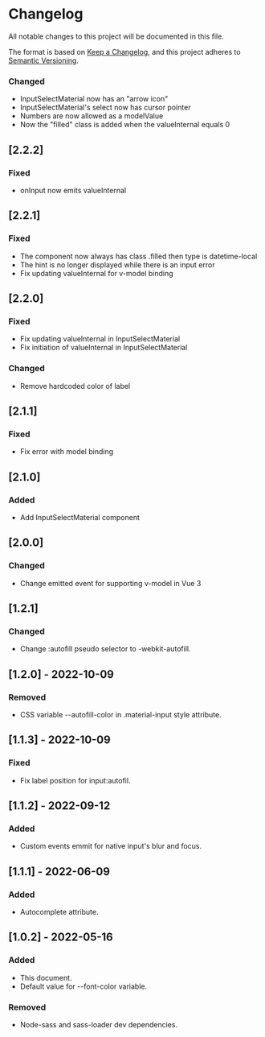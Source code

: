 # Changelog
All notable changes to this project will be documented in this file.

The format is based on [Keep a Changelog](https://keepachangelog.com/en/1.0.0/),
and this project adheres to [Semantic Versioning](https://semver.org/spec/v2.0.0.html).

### Changed
- InputSelectMaterial now has an "arrow icon"
- InputSelectMaterial's select now has cursor pointer
- Numbers are now allowed as a modelValue
- Now the "filled" class is added when the valueInternal equals 0

## [2.2.2]
### Fixed
- onInput now emits valueInternal

## [2.2.1]
### Fixed
- The component now always has class .filled then type is datetime-local
- The hint is no longer displayed while there is an input error
- Fix updating valueInternal for v-model binding

## [2.2.0]
### Fixed
- Fix updating valueInternal in InputSelectMaterial
- Fix initiation of valueInternal in InputSelectMaterial
### Changed
- Remove hardcoded color of label

## [2.1.1]
### Fixed
- Fix error with model binding

## [2.1.0]
### Added
- Add InputSelectMaterial component

## [2.0.0]
### Changed
- Change emitted event for supporting v-model in Vue 3

## [1.2.1]
### Changed
- Change :autofill pseudo selector to -webkit-autofill.

## [1.2.0] - 2022-10-09
### Removed
- CSS variable --autofill-color in .material-input style attribute.

## [1.1.3] - 2022-10-09
### Fixed
- Fix label position for input:autofil.

## [1.1.2] - 2022-09-12
### Added
- Custom events emmit for native input's blur and focus.

## [1.1.1] - 2022-06-09
### Added
- Autocomplete attribute.

## [1.0.2] - 2022-05-16
### Added
- This document.
- Default value for --font-color variable.
### Removed
- Node-sass and sass-loader dev dependencies.
